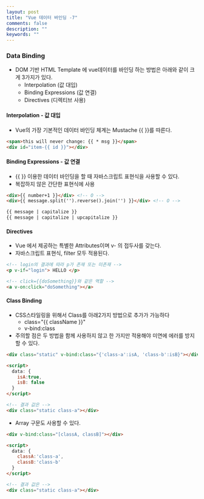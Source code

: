 ```yaml
---
layout: post
title: "Vue 데이터 바인딩 -7"
comments: false
description: ""
keywords: ""
---
```



### Data Binding
- DOM 기반 HTML Template 에 vue데이터를 바인딩 하는 방법은 아래와 같이 크게 3가지가 있다.
  - Interpolation (값 대입)
  - Binding Expressions (값 연결)
  - Directives (디렉티브 사용)


#### Interpolation - 값 대입
  - Vue의 가장 기본적인 데이터 바인딩 체계는 Mustache {{ }}를 따른다.

```html
<span>this will never change: {{ * msg }}</span>
<div id="item-{{ id }}"></div>
```

#### Binding Expressions - 값 연결
- {{ }} 이용한 데이터 바인딩을 할 때 자바스크립트 표현식을 사용할 수 있다.
- 복잡하지 않은 간단한 표현식에 사용

```html
<div>{{ number+1 }}</div> <!-- O -->
<div>{{ message.split('').reverse().join('') }}</div> <!-- O -->
```

```html
{{ message | capitalize }}
{{ message | capitalize | upcapitalize }}
```


#### Directives
- Vue 에서 제공하는 특별한 Attributes이며 v- 의 접두사를 갖는다.
- 자바스크립트 표현식, filter 모두 적용된다.

```html
<!-- login의 결과에 따라 p가 존재 또는 미존재 -->
<p v-if="login"> HELLO </p>

<!-- click={{doSomething}}와 같은 역할 -->
<a v-on:click="doSomething"></a>
```

#### Class Binding
- CSS스타일링을 위해서 Class를 아래2가지 방법으로 추가가 가능하다
  - class="{{ className }}"
  - v-bind:class
- 주의할 점은 두 방법을 함께 사용하지 않고 한 가지만 적용해야 미연에 에러를 방지 할 수 있다.

```html
<div class="static" v-bind:class="{'class-a':isA, 'class-b':isB}"></div>

<script>
  data: {
    isA:true,
    isB: false
  }
</script>

<!-- 결과 값은 -->
<div class="static class-a"></div>
```

- Array 구문도 사용할 수 있다.

```html
<div v-bind:class="[classA, classB]"></div>

<script>
  data: {
    classA:'class-a',
    classB:'class-b'
  }
</script>

<!-- 결과 값은 -->
<div class="static class-a"></div>
```
